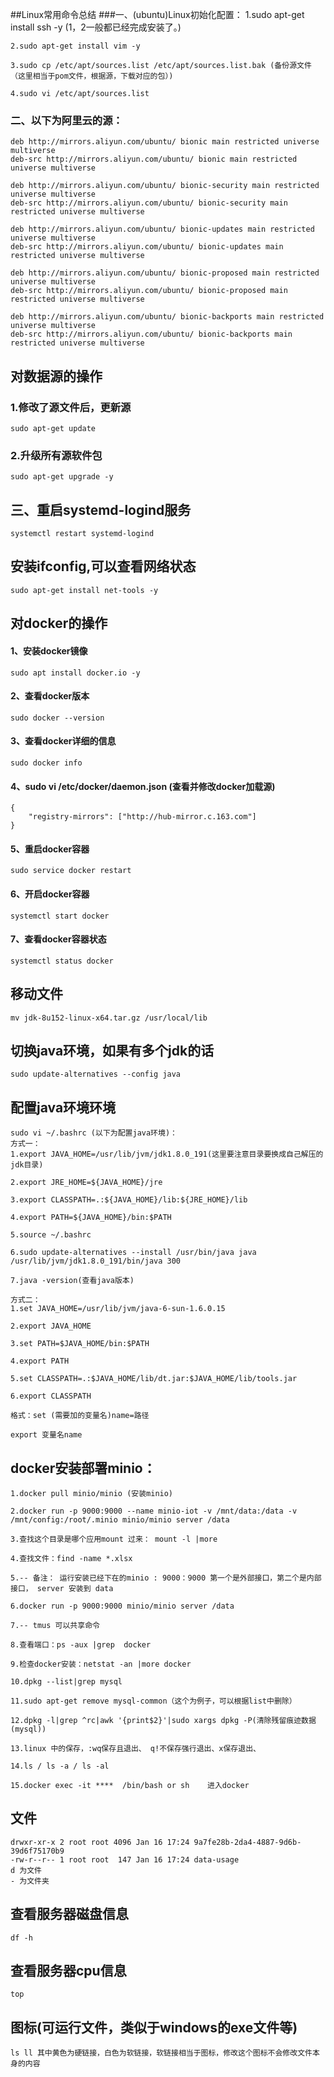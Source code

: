 ##Linux常用命令总结
###一、(ubuntu)Linux初始化配置：
    1.sudo apt-get install ssh -y (1，2一般都已经完成安装了。)

    2.sudo apt-get install vim -y

    3.sudo cp /etc/apt/sources.list /etc/apt/sources.list.bak (备份源文件（这里相当于pom文件，根据源，下载对应的包）)

    4.sudo vi /etc/apt/sources.list 

### 二、以下为阿里云的源：
    deb http://mirrors.aliyun.com/ubuntu/ bionic main restricted universe multiverse
    deb-src http://mirrors.aliyun.com/ubuntu/ bionic main restricted universe multiverse
    
    deb http://mirrors.aliyun.com/ubuntu/ bionic-security main restricted universe multiverse
    deb-src http://mirrors.aliyun.com/ubuntu/ bionic-security main restricted universe multiverse
    
    deb http://mirrors.aliyun.com/ubuntu/ bionic-updates main restricted universe multiverse
    deb-src http://mirrors.aliyun.com/ubuntu/ bionic-updates main restricted universe multiverse
    
    deb http://mirrors.aliyun.com/ubuntu/ bionic-proposed main restricted universe multiverse
    deb-src http://mirrors.aliyun.com/ubuntu/ bionic-proposed main restricted universe multiverse
    
    deb http://mirrors.aliyun.com/ubuntu/ bionic-backports main restricted universe multiverse
    deb-src http://mirrors.aliyun.com/ubuntu/ bionic-backports main restricted universe multiverse
## 对数据源的操作
### 1.修改了源文件后，更新源
    sudo apt-get update
### 2.升级所有源软件包
    sudo apt-get upgrade -y
## 三、重启systemd-logind服务
    systemctl restart systemd-logind

## 安装ifconfig,可以查看网络状态
    sudo apt-get install net-tools -y 
## 对docker的操作    
#### 1、安装docker镜像
    sudo apt install docker.io -y
#### 2、查看docker版本    
    sudo docker --version
#### 3、查看docker详细的信息   
    sudo docker info

#### 4、sudo vi /etc/docker/daemon.json (查看并修改docker加载源)    
    {
        "registry-mirrors": ["http://hub-mirror.c.163.com"]
    }

#### 5、重启docker容器
    sudo service docker restart
#### 6、开启docker容器
    systemctl start docker
#### 7、查看docker容器状态
    systemctl status docker
## 移动文件
    mv jdk-8u152-linux-x64.tar.gz /usr/local/lib
## 切换java环境，如果有多个jdk的话
    sudo update-alternatives --config java
## 配置java环境环境
    sudo vi ~/.bashrc (以下为配置java环境)：
    方式一：
    1.export JAVA_HOME=/usr/lib/jvm/jdk1.8.0_191(这里要注意目录要换成自己解压的jdk目录)

    2.export JRE_HOME=${JAVA_HOME}/jre 

    3.export CLASSPATH=.:${JAVA_HOME}/lib:${JRE_HOME}/lib 

    4.export PATH=${JAVA_HOME}/bin:$PATH
    
    5.source ~/.bashrc
    
    6.sudo update-alternatives --install /usr/bin/java java /usr/lib/jvm/jdk1.8.0_191/bin/java 300
    
    7.java -version(查看java版本)
    
    方式二：
    1.set JAVA_HOME=/usr/lib/jvm/java-6-sun-1.6.0.15
    
    2.export JAVA_HOME
    
    3.set PATH=$JAVA_HOME/bin:$PATH
    
    4.export PATH
    
    5.set CLASSPATH=.:$JAVA_HOME/lib/dt.jar:$JAVA_HOME/lib/tools.jar
    
    6.export CLASSPATH
    
    格式：set (需要加的变量名)name=路径	
    
    export 变量名name
## docker安装部署minio：
    1.docker pull minio/minio (安装minio)
    
    2.docker run -p 9000:9000 --name minio-iot -v /mnt/data:/data -v /mnt/config:/root/.minio minio/minio server /data
    
    3.查找这个目录是哪个应用mount 过来： mount -l |more
    
    4.查找文件：find -name *.xlsx
    
    5.-- 备注： 运行安装已经下在的minio : 9000：9000 第一个是外部接口，第二个是内部接口， server 安装到 data
    
    6.docker run -p 9000:9000 minio/minio server /data
    
    7.-- tmus 可以共享命令
    
    8.查看端口：ps -aux |grep  docker
    
    9.检查docker安装：netstat -an |more docker
    
    10.dpkg --list|grep mysql
    
    11.sudo apt-get remove mysql-common（这个为例子，可以根据list中删除）
    
    12.dpkg -l|grep ^rc|awk '{print$2}'|sudo xargs dpkg -P(清除残留痕迹数据(mysql))
    
    13.linux 中的保存，:wq保存且退出、 q!不保存强行退出、x保存退出、
    
    14.ls / ls -a / ls -al
    
    15.docker exec -it ****  /bin/bash or sh	进入docker

## 文件
    drwxr-xr-x 2 root root 4096 Jan 16 17:24 9a7fe28b-2da4-4887-9d6b-39d6f75170b9
    -rw-r--r-- 1 root root  147 Jan 16 17:24 data-usage
    d 为文件
    - 为文件夹
## 查看服务器磁盘信息
    df -h 
## 查看服务器cpu信息
    top 
## 图标(可运行文件，类似于windows的exe文件等)
    ls ll 其中黄色为硬链接，白色为软链接，软链接相当于图标，修改这个图标不会修改文件本身的内容
